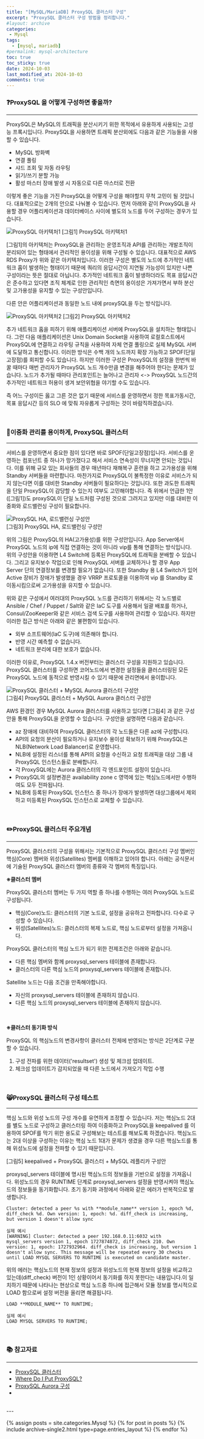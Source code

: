 ```yaml
---
title: "[MySQL/MariaDB] ProxySQL 클러스터 구성"
excerpt: "ProxySQL 클러스터 구성 방법을 정리합니다."
#layout: archive
categories:
 - Mysql
tags:
  - [mysql, mariadb]
#permalink: mysql-architecture
toc: true
toc_sticky: true
date: 2024-10-03
last_modified_at: 2024-10-03
comments: true
---
```


### ❓ProxySQL 을 어떻게 구성하면 좋을까?
--- 
ProxySQL은 MySQL의 트래픽을 분산시키기 위한 목적에서 유용하게 사용되는 고성능 프록시입니다. ProxySQL을 사용하면 트래픽 분산외에도 다음과 같은 기능들을 사용할 수 있습니다.

- MySQL 방화벽
- 연결 풀링
- 샤드 조회 및 자동 라우팅
- 읽기/쓰기 분할 가능
- 활성 마스터 장애 발생 시 자동으로 다른 마스터로 전환

이렇게 좋은 기능을 가진 ProxySQL을 어떻게 구성을 해야할지 무척 고민이 될 것입니다. 
대표적으로는 2개의 안으로 나눠볼 수 있습니다. 먼저 아래와 같이 ProxySQL을 사용할 경우 어플리케이션과 데이터베이스 사이에 별도의 노드를 두어 구성하는 경우가 있습니다.

![ProxySQL 아키텍처1](https://github.com/user-attachments/assets/48322c3b-9d7e-49ce-919c-6ea5c157b97a)
[그림1] ProxySQL 아키텍처1

\[그림1\]의 아키텍처는 ProxySQL을 관리하는 운영조직과 API를 관리하는 개발조직이 분리되어 있는 형태에서 관리적인 용이성을 위해 구성될 수 있습니다. 대표적으로 AWS RDS Proxy가 위와 같은 아키텍처입니다. 이러한 구성은 별도의 노드에 추가적인 네트워크 홉이 발생하는 형태이기 때문에 쿼리의 응답시간이 지연될 가능성이 있지만 나쁜 구성이라는 뜻은 절대로 아닙니다. 추가적인 네트워크 홉이 발생하더라도 목표 응답시간은  준수하고 있다면 조직 체계로 인한 관리적인 측면의 용이성은 가져가면서 부하 분산 및 고가용성을 유지할 수 있는 구성안입니다.

다른 안은 어플리케이션과 동일한 노드 내에 proxySQL을 두는 방식입니다.

![ProxySQL 아키텍처2](https://github.com/user-attachments/assets/bb8b6c0c-a0a8-4997-8423-a3b6d6a27dbb)
[그림2] ProxySQL 아키텍처2

추가 네트워크 홉을 피하기 위해 애플리케이션 서버에 ProxySQL을 설치하는 형태입니다. 그런 다음 애플리케이션은 Unix Domain Socket을 사용하여 로컬호스트에서 ProxySQL에 연결하고 라우팅 규칙을 사용하여 자체 연결 풀링으로 실제 MySQL 서버에 도달하고 통신합니다. 이러한 방식은 수백 개의 노드까지 확장 가능하고 SPOF(단일고장점)를 회피할 수도 있습니다. 하지만 이러한 구성은 ProxySQL의 설정을 한번씩 바꿀 때마다 매번 관리자가 ProxySQL 노드 개수만큼 변경을 해주어야 한다는 문제가 있습니다. 노드가 추가될 때마다 관리포인트는 늘어나고 관리자 <-> ProxySQL 노드간의 추가적인 네트워크 허용이 생겨 보안위협을 야기할 수도 있습니다.

즉 어느 구성이든 옳고 그른 것은 없기 때문에 서비스를 운영하면서 정한 목표가동시간, 목표 응답시간 등의 SLO 에 맞춰 자유롭게 구성하는 것이 바람직하겠습니다.

<br/>

### 🚀이중화 관리를 용이하게, ProxySQL 클러스터 
---
서비스를 운영하면서 중요한 점이 있다면 바로 SPOF(단일고장점)입니다. 서비스를 운영하는 컴포넌트 중 하나가 망가졌다고 해서 서비스 연속성이 무너지면 안되는 것입니다. 이를 위해 규모 있는 회사들의 경우 매년마다 재해복구 훈련을 하고 고가용성을 위해 Standby 서버들을 마련합니다. 마찬가지로 ProxySQL이 불특정한 이유로 서비스가 되지 않는다면 이를 대비한 Standby 서버들이 필요하다는 것입니다. 또한 과도한 트래픽을 단일 ProxySQL이 감당할 수 있는지 여부도 고민해야합니다. 즉 위에서 언급한 1안(\[그림1\])도 proxySQL이 단일 노드처럼 구성된 것으로 그려지고 있지만 이를 대비한 이중화와 로드밸런싱 구성이 필요합니다.

![ProxySQL HA, 로드밸런싱 구성안](https://github.com/user-attachments/assets/9460076f-74e8-45f1-a6ad-177a54a5beda)   
[그림3] ProxySQL HA, 로드밸런싱 구성안

위의 그림은 ProxySQL의 HA(고가용성)를 위한 구성안입니다. App Server에서 ProxySQL 노드의 ip에 직접 연결하는 것이 아니라 vip를 통해 연결하는 방식입니다. 위의 구성안을 이용하면 L4 Switch에 등록된 ProxySQL에 트래픽을 분배할 수 있습니다. 그리고 유지보수 작업으로 인해 ProxySQL 서버를 교체하거나 할 경우 App Server 단의 연결정보를 변경할 필요가 없습니다. 또한 Standby 용 L4 Switch가 있어 Active 장비가 장애가 발생했을 경우 VRRP 프로토콜을 이용하여 vip 를 Standby 로 이동시킴으로써 고가용성을 유지할 수 있습니다.

위와 같은 구성에서 여러대의 ProxySQL 노드를 관리하기 위해서는 각 노드별로 Ansible / Chef / Puppet / Salt와 같은 IaC 도구를 사용해서 일괄 배포를 하거나, Consul/ZooKeeper와 같은 서비스 검색 도구를 사용하여 관리할 수 있습니다. 하지만 이러한 접근 방식은 아래와 같은 불편함이 있습니다.

- 외부 소프트웨어(IaC 도구)에 의존해야 합니다.
- 반영 시간 예측할 수 없습니다.
- 네트워크 분리에 대한 보호가 없습니다.

이러한 이유로, ProxySQL 1.4.x 버전부터는 클러스터 구성을 지원하고 있습니다. ProxySQL 클러스터를 구성하면 코어노드에서 변경한 설정들을 클러스터링된 모든 ProxySQL 노드에 동적으로 반영시킬 수 있기 때문에 관리면에서 용이합니다. 


![ProxySQL 클러스터 + MySQL Aurora 클러스터 구성안](https://github.com/user-attachments/assets/b3af0f0b-8317-47a8-bf60-b2477ef223a2)   
[그림4] ProxySQL 클러스터 + MySQL Aurora 클러스터 구성안

AWS 환경인 경우 MySQL Aurora 클러스터를 사용하고 있다면 \[그림4\] 과 같은 구성안을 통해 ProxySQL을 운영할 수 있습니다. 구성안을 설명하면 다음과 같습니다.
- az 장애에 대비하여 ProxySQL 클러스터의 각 노드들은 다른 az에 구성합니다. 
- API의 요청의 분산이 필요하거나 유지보수 용이성 확보하기 위해 ProxySQL은 NLB(Network Load Balancer)로 운영합니다.
- NLB에 설정된 리스너를 통해 API의 요청을 수신하고 요청 트래픽을 대상 그룹 내 ProxySQL 인스턴스들로 분배합니다.
- 각 ProxySQL에는 Aurora 클러스터의 각 엔드포인트 설정이 있습니다.
- ProxySQL의 설정변경은 availability zone c 영역에 있는 핵심노드에서만 수행하여도 모두 전파됩니다.
- NLB에 등록된 ProxySQL 인스턴스 중 하나가 장애가 발생하면 대상그룹에서 제외하고 미등록된 ProxySQL 인스턴스로 교체할 수 있습니다.


<br/>

### ✏️ProxySQL 클러스터 주요개념
---
ProxySQL 클러스터의 구성을 위해서는 기본적으로 ProxySQL 클러스터 구성 멤버인 핵심(Core) 멤버와 위성(Satellites) 멤버를 이해하고 있어야 합니다. 아래는 공식문서에 기술된 ProxySQL 클러스터 멤버의 종류와 각 멤버의 특징입니다.

**※클러스터 멤버**

ProxySQL 클러스터 멤버는 두 가지 역할 중 하나를 수행하는 여러 ProxySQL 노드로 구성됩니다.
- 핵심(Core)노드: 클러스터의 기본 노드로, 설정을 공유하고 전파합니다. 다수로 구성할 수 있습니다.
- 위성(Satellites)노드: 클러스터의 복제 노드로, 핵심 노드로부터 설정을 가져옵니다.

ProxySQL 클러스터의 핵심 노드가 되기 위한 전제조건은 아래와 같습니다. 
- 다른 핵심 멤버와 함께 proxysql_servers 테이블에 존재합니다.
- 클러스터의 다른 핵심 노드의 proxysql_servers 테이블에 존재합니다.

Satellite 노드는 다음 조건을 만족해야합니다.
- 자신의 proxysql_servers 테이블에 존재하지 않습니다.
- 다른 핵심 노드의 proxysql_servers 테이블에 존재하지 않습니다.     

<br/>

**※클러스터 동기화 방식**

ProxySQL 의 핵심노드의 변경사항이 클러스터 전체에 반영되는 방식은 2단계로 구분할 수 있습니다.  

1) 구성 전파를 위한 데이터('resultset') 생성 및 체크섬 업데이트.
2) 체크섬 업데이트가 감지되었을 때 다른 노드에서 가져오기 작업 수행



<br/>

### 😸ProxySQL 클러스터 구성 테스트 
---
핵심 노드와 위성 노드의 구성 개수를 유연하게 조정할 수 있습니다. 저는 핵심노드 2대를 별도 노드로 구성하고 클러스터링 하여 이중화하고 ProxySQL을 keepalived 를 이용하여 SPOF를 막기 위한 용도로 구성해보는 테스트를 해보도록 하겠습니다. 핵심노드는 2대 이상을 구성하는 이유는 핵심 노드 1대가 문제가 생겼을 경우 다른 핵심노드를 통해 위성노드에 설정을 전파할 수 있기 때문입니다.

[그림5] keepalived + ProxySQL 클러스터 + MySQL 레플리카 구성안






proxysql_servers 테이블에 명시된 핵심노드의 정보들을 기반으로 설정을 가져옵니다. 위성노드의 경우 RUNTIME 단계로 proxysql_servers 설정을 반영시켜야 핵심노드의 정보들을 동기화합니다. 초기 동기화 과정에서 아래와 같은 에러가 반복적으로 발생합니다. 

```
Cluster: detected a peer %s with **module_name** version 1, epoch %d, diff_check %d. Own version: 1, epoch: %d. diff_check is increasing, but version 1 doesn't allow sync

실제 예시
[WARNING] Cluster: detected a peer 192.168.0.11:6032 with mysql_servers version 1, epoch 1727874872, diff_check 210. Own version: 1, epoch: 1727932964. diff_check is increasing, but version 1 doesn't allow sync. This message will be repeated every 30 checks until LOAD MYSQL SERVERS TO RUNTIME is executed on candidate master.
```

위의 에러는 핵심노드의 현재 정보의 설정과 위성노드의 현재 정보의 설정을 비교하고 있는데(diff_check) 버전이 1인 상황이어서 동기화를 하지 못한다는 내용입니다.이 일치하기 때문에 나타나는 현상으로 핵심 노드중 하나에 접근해서 모듈 정보를 명시적으로 LOAD 함으로써 설정 버전을 올리면 해결됩니다.

```
LOAD **MODULE_NAME** TO RUNTIME;

실제 예시
LOAD MYSQL SERVERS TO RUNTIME;
```

<br/>


### 📚 참고자료
---
- [ProxySQL 클러스터](https://proxysql.com/documentation/proxysql-클러스터/)
- [Where Do I Put ProxySQL?](https://www.percona.com/blog/where-do-i-put-proxysql/)
- [ProxySQL Aurora 구성](https://community.aws/content/2fUJK8dG9EYXLr52nCWVRejCCf0/using-proxysql-to-replace-deprecated-mysql-8-0-query-cache)
- 
<br/>
---

{% assign posts = site.categories.Mysql %}
{% for post in posts %} {% include archive-single2.html type=page.entries_layout %} {% endfor %}